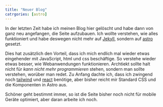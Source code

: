 ```yaml
---
title: "Neuer Blog"
catrgories: [astro]
---
```

In der letzten Zeit habe ich meinen Blog hier gelöscht und habe dann von ganz neu angefangen, die Seite aufzubauen. Ich wollte verstehen, wie alles funktioniert und habe deswegen nicht mehr auf [Jekyll](https://jekyllrb.com/), sondern auf [astro](https://astro.build/) gesetzt.

Dies hat zusätzlich den Vorteil, dass ich mich endlich mal wieder etwas eingehender mit JavaScript, html und css beschäftige. So verstehe wieder etwas besser, wie Webanwendungen funktionieren. Archtiekt sollte halt nicht für *kann nicht mehr programmieren* stehen, sondern man sollte verstehen, worüber man redet. Zu Anfang dachte ich, dass ich zwingend noch [tailwind](https://tailwindcss.com/) und [react](https://react.dev/) benötige, aber bisher reicht mir Standard CSS und die Komponenten in Astro aus.

Schöner geht bestimmt immer, so ist die Seite bisher noch nicht für mobile Geräte optimiert, aber daran arbeite ich noch.
